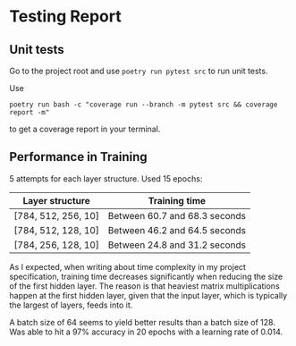 # Testing Report

## Unit tests

Go to the project root and use `poetry run pytest src` to run unit tests.

Use   
```
poetry run bash -c "coverage run --branch -m pytest src && coverage report -m"
```
to get a coverage report in your terminal.

## Performance in Training

5 attempts for each layer structure. Used 15 epochs:

| Layer structure     | Training time                 |
| ------------------- | ----------------------------- |
| [784, 512, 256, 10] | Between 60.7 and 68.3 seconds |
| [784, 512, 128, 10] | Between 46.2 and 64.5 seconds |
| [784, 256, 128, 10] | Between 24.8 and 31.2 seconds |

As I expected, when writing about time complexity in my project specification, training time decreases significantly when reducing the size of the first hidden layer. The reason is that heaviest matrix multiplications happen at the first hidden layer, given that the input layer, which is typically the largest of layers, feeds into it.

A batch size of 64 seems to yield better results than a batch size of 128.
Was able to hit a 97% accuracy in 20 epochs with a learning rate of 0.014.